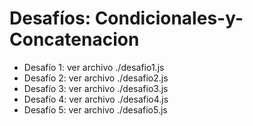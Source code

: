<h1>Desafíos: Condicionales-y-Concatenacion</h1>

- Desafío 1: ver archivo ./desafio1.js
- Desafío 2: ver archivo ./desafio2.js
- Desafío 3: ver archivo ./desafio3.js
- Desafío 4: ver archivo ./desafio4.js
- Desafío 5: ver archivo ./desafio5.js
